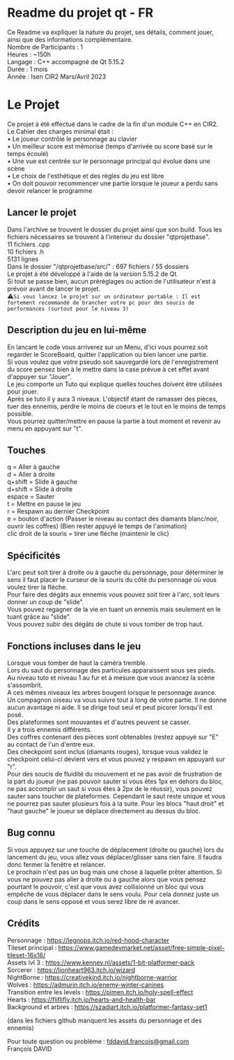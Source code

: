 # Readme du projet qt - FR

Ce Readme va expliquer la nature du projet, ses détails, comment jouer, ainsi que des informations complémentaire.  
Nombre de Participants : 1  
Heures : ~150h  
Langage : C++ accompagné de Qt 5.15.2  
Durée : 1 mois  
Année : Isen CIR2 Mars/Avril 2023  

# Le Projet
Ce projet à été effectué dans le cadre de la fin d'un module C++ en CIR2.  
Le Cahier des charges minimal était :    
	•  Le joueur contrôle le personnage au clavier    
	•  Un meilleur score est mémorisé (temps d'arrivée ou score basé sur le temps écoulé)    
	•  Une vue est centrée sur le personnage principal qui évolue dans une scène    
	•  Le choix de l'esthétique et des règles du jeu est libre    
	•  On doit pouvoir recommencer une partie lorsque le joueur a perdu sans devoir relancer le programme  

## Lancer le projet  
Dans l'archive se trouvent le dossier du projet ainsi que son build. Tous les fichiers nécessaires se trouvent à l'interieur du dossier "qtprojetbase".   
11 fichiers .cpp  
10 fichiers .h  
5131 lignes  
Dans le dossier "/qtprojetbase/src/" : 697 fichiers / 55 dossiers  
Le projet à été développé à l'aide de la version 5.15.2 de Qt.  
Si tout se passe bien, aucun préréglages ou action de l'utilisateur n'est à prévoir avant de lancer le projet.  
:warning:```Si vous lancez le projet sur un ordinateur portable : Il est fortement recommandé de brancher votre pc pour des soucis de performances (surtout pour le niveau 3)```  

## Description du jeu en lui-même
En lancant le code vous arriverez sur un Menu, d'ici vous pourrez soit regarder le ScoreBoard, quitter l'application ou bien lancer une partie.  
Si vous voulez que votre pseudo soit sauvegardé lors de l'enregistrement du score pensez bien à le mettre dans la case prévue à cet effet avant d'appuyer sur "Jouer".  
Le jeu comporte un Tuto qui explique quelles touches doivent être utilisées pour jouer.  
Après se tuto il y aura 3 niveaux. L'objectif étant de ramasser des pièces, tuer des ennemis, perdre le moins de coeurs et le tout en le moins de temps possible.  
Vous pourrez quitter/mettre en pause la partie à tout moment et revenir au menu en appuyant sur "t".  

## Touches
q = Aller à gauche  
d = Aller à droite  
q+shift = Slide à gauche  
d+shift = Slide à droite  
espace = Sauter  
t = Mettre en pause le jeu  
r = Respawn au dernier Checkpoint  
e = bouton d'action (Passer le niveau au contact des diamants blanc/noir, ouvrir les coffres) (Bien rester appuyé le temps de l'animation)  
clic droit de la souris = tirer une flèche (maintenir le clic)  

## Spécificités
L'arc peut soit tirer à droite ou à gauche du personnage, pour déterminer le sens il faut placer le curseur de la souris du côté du personnage où vous voulez tirer la flèche.  
Pour faire des dégâts aux ennemis vous pouvez soit tirer à l'arc, soit leurs donner un coup de "slide".  
Vous pouvez regagner de la vie en tuant un ennemis mais seulement en le tuant grâce au "slide".  
Vous pouvez subir des dégâts de chute si vous tomber de trop haut.  

## Fonctions incluses dans le jeu  
Lorsque vous tomber de haut la caméra tremble.  
Lors du saut du personnage des particules apparaissent sous ses pieds.  
Au niveau tuto et niveau 1 au fur et à mesure que vous avancez la scène s'assombrit.  
A ces mêmes niveaux les arbres bougent lorsque le personnage avance.  
Un compagnon oiseau va vous suivre tout à long de votre partie. Il ne donne aucun avantage ni aide. Il se dirige tout seul et peut picorer lorsqu'il est posé.  
Des plateformes sont mouvantes et d'autres peuvent se casser.  
Il y a trois ennemis différents.  
Des coffres contenant des pièces sont obtenables (restez appuyé sur "E" au contact de l'un d'entre eux.  
Des checkpoint sont inclus (diamants rouges), lorsque vous validez le checkpoint celui-ci devient vers et vous pouvez y respawn en appuyant sur "r".  
Pour des soucis de fluidité du mouvement et ne pas avoir de frustration de la part du joueur (ne pas pouvoir sauter si vous êtes 1px en dehors du bloc, ne pas accomplir un saut si vous êtes à 2px de le réussir), vous pouvez sauter sans toucher de plateformes. Cependant le saut reste unique et vous ne pourrez pas sauter plusieurs fois à la suite. Pour les blocs "haut droit" et "haut gauche" le joueur se déplace directement au dessus du bloc.  

## Bug connu
Si vous appuyez sur une touche de déplacement (droite ou gauche) lors du lancement du jeu, vous allez vous déplacer/glisser sans rien faire. Il faudra donc fermer la fenêtre et relancer.  
Le prochain n'est pas un bug mais une chose à laquelle prêter attention. Si vous ne pouvez pas aller à droite ou à gauche alors que vous pensez pourtant le pouvoir, c'est que vous avez collisionné un bloc qui vous empêche de vous déplacer dans le sens voulu. Pour cela donnez juste un coup dans le sens opposé et vous serez libre de ré avancer.

## Crédits

Personnage : https://legnops.itch.io/red-hood-character  
Tileset principal : https://www.gamedevmarket.net/asset/free-simple-pixel-tileset-16x16/  
Assets lvl 3 : https://www.kenney.nl/assets/1-bit-platformer-pack  
Sorcerer : https://lionheart963.itch.io/wizard  
NightBorne : https://creativekind.itch.io/nightborne-warrior  
Wolves : https://admurin.itch.io/enemy-winter-canines  
Transition entre les levels : https://pimen.itch.io/holy-spell-effect  
Hearts : https://fliflifly.itch.io/hearts-and-health-bar  
Background et arbres : https://szadiart.itch.io/platformer-fantasy-set1  
  
(dans les fichiers github manquent les assets du personnage et des ennemis)

Pour toute question ou problème : fddavid.francois@gmail.com  
François DAVID

